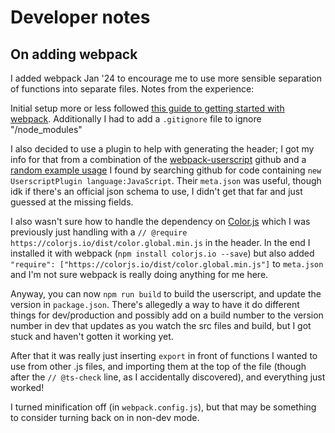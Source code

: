 # Developer notes

## On adding webpack

I added webpack Jan '24 to encourage me to use more sensible separation of functions into separate files. Notes from the experience:

Initial setup more or less followed [this guide to getting started with webpack](https://webpack.js.org/guides/getting-started/). Additionally I had to add a `.gitignore` file to ignore "/node_modules"

I also decided to use a plugin to help with generating the header; I got my info for that from a combination of the [webpack-userscript](https://github.com/momocow/webpack-userscript?tab=readme-ov-file#load-headers) github and a [random example usage](https://github.com/lekakid/ArcaRefresher/blob/develop/webpack.prod.js) I found by searching github for code containing `new UserscriptPlugin language:JavaScript`. Their `meta.json` was useful, though idk if there's an official json schema to use, I didn't get that far and just guessed at the missing fields.

I also wasn't sure how to handle the dependency on [Color.js](https://colorjs.io/) which I was previously just handling with a `// @require https://colorjs.io/dist/color.global.min.js` in the header. In the end I installed it with webpack (`npm install colorjs.io --save`) but also added `"require": ["https://colorjs.io/dist/color.global.min.js"]` to `meta.json` and I'm not sure webpack is really doing anything for me here.

Anyway, you can now `npm run build` to build the userscript, and update the version in `package.json`. There's allegedly a way to have it do different things for dev/production and possibly add on a build number to the version number in dev that updates as you watch the src files and build, but I got stuck and haven't gotten it working yet.

After that it was really just inserting `export` in front of functions I wanted to use from other .js files, and importing them at the top of the file (though after the `// @ts-check` line, as I accidentally discovered), and everything just worked!

I turned minification off (in `webpack.config.js`), but that may be something to consider turning back on in non-dev mode.